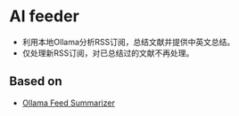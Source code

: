 # AI feeder
- 利用本地Ollama分析RSS订阅，总结文献并提供中英文总结。
- 仅处理新RSS订阅，对已总结过的文献不再处理。

## Based on
- [Ollama Feed Summarizer](https://github.com/rb81/ollama-feed-summarizer?tab=MIT-1-ov-file)
